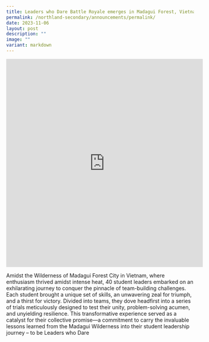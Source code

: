 ```yaml
---
title: Leaders who Dare Battle Royale emerges in Madagui Forest, Vietnam
permalink: /northland-secondary/announcements/permalink/
date: 2023-11-06
layout: post
description: ""
image: ""
variant: markdown
---
```

<iframe src="https://docs.google.com/presentation/d/e/2PACX-1vR19UT3GUMjqcgSnTi90t00rcVPrplwK4jMkHpgsooLSne5bI7YYojzD2I3rNj7sZ8K0d5-kc6Pyayj/embed?start=true&amp;loop=true&amp;delayms=3000" frameborder="0" width="528" height="557" allowfullscreen="true"></iframe>

Amidst the Wilderness of Madagui Forest City in Vietnam, where enthusiasm thrived amidst intense heat, 40 student leaders embarked on an exhilarating journey to conquer the pinnacle of team-building challenges. Each student brought a unique set of skills, an unwavering zeal for triumph, and a thirst for victory. Divided into teams, they dove headfirst into a series of trials meticulously designed to test their unity, problem-solving acumen, and unyielding resilience. This transformative experience served as a catalyst for their collective promise—a commitment to carry the invaluable lessons learned from the Madagui Wilderness into their student leadership journey – to be Leaders who Dare